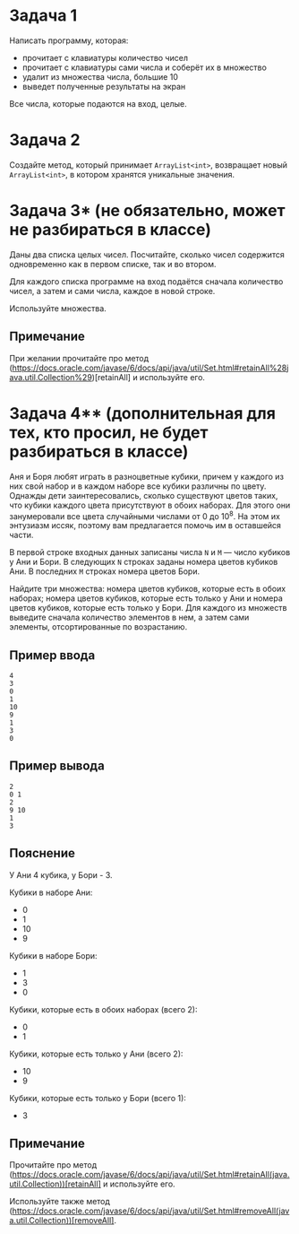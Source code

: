 # Задача 1

Написать программу, которая:
- прочитает с клавиатуры количество чисел
- прочитает с клавиатуры сами числа и соберёт их в множество
- удалит из множества числа, большие 10
- выведет полученные результаты на экран

Все числа, которые подаются на вход, целые.

# Задача 2

Создайте метод, который принимает `ArrayList<int>`, возвращает новый `ArrayList<int>`, в котором хранятся уникальные значения. 

# Задача 3* (не обязательно, может не разбираться в классе)

Даны два списка целых чисел. Посчитайте, сколько чисел содержится одновременно как в первом списке, так и во втором.

Для каждого списка программе на вход подаётся сначала количество чисел, а затем и сами числа, каждое в новой строке.

Используйте множества.

## Примечание
При желании прочитайте про метод (https://docs.oracle.com/javase/6/docs/api/java/util/Set.html#retainAll%28java.util.Collection%29)[retainAll] и используйте его.

# Задача 4** (дополнительная для тех, кто просил, не будет разбираться в классе)

Аня и Боря любят играть в разноцветные кубики, причем у каждого из них свой набор и в каждом наборе все кубики различны по цвету. Однажды дети заинтересовались, сколько существуют цветов таких, что кубики каждого цвета присутствуют в обоих наборах. Для этого они занумеровали все цвета случайными числами от 0 до 10<sup>8</sup>. На этом их энтузиазм иссяк, поэтому вам предлагается помочь им в оставшейся части.

В первой строке входных данных записаны числа `N` и `M` — число кубиков у Ани и Бори. В следующих `N` строках заданы номера цветов кубиков Ани. В последних `M` строках номера цветов Бори.

Найдите три множества: номера цветов кубиков, которые есть в обоих наборах; номера цветов кубиков, которые есть только у Ани и номера цветов кубиков, которые есть только у Бори. Для каждого из множеств выведите сначала количество элементов в нем, а затем сами элементы, отсортированные по возрастанию.

## Пример ввода
```
4
3
0
1
10
9
1
3
0
```

## Пример вывода
```
2
0 1
2
9 10
1
3
```

## Пояснение
У Ани 4 кубика, у Бори - 3.

Кубики в наборе Ани:
- 0
- 1
- 10
- 9

Кубики в наборе Бори:
- 1
- 3
- 0

Кубики, которые есть в обоих наборах (всего 2):
- 0
- 1

Кубики, которые есть только у Ани (всего 2):
- 10
- 9

Кубики, которые есть только у Бори (всего 1):
- 3

## Примечание
Прочитайте про метод (https://docs.oracle.com/javase/6/docs/api/java/util/Set.html#retainAll(java.util.Collection))[retainAll] и используйте его.

Используйте также метод (https://docs.oracle.com/javase/6/docs/api/java/util/Set.html#removeAll(java.util.Collection))[removeAll].
